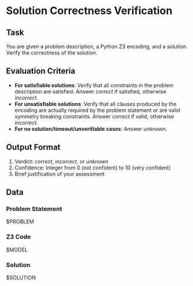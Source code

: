 # Solution Correctness Verification

## Task

You are given a problem description, a Python Z3 encoding, and a solution. Verify the correctness of the solution.

## Evaluation Criteria

- **For satisfiable solutions**: Verify that all constraints in the problem description are satisfied. Answer *correct* if satisfied, otherwise *incorrect*.
- **For unsatisfiable solutions**: Verify that all clauses produced by the encoding are actually required by the problem statement or are valid symmetry breaking constraints. Answer *correct* if valid, otherwise *incorrect*.
- **For no solution/timeout/unverifiable cases**: Answer *unknown*.

## Output Format

1. Verdict: *correct*, *incorrect*, or *unknown*
2. Confidence: Integer from 0 (not confident) to 10 (very confident)
3. Brief justification of your assessment

## Data

### Problem Statement

$PROBLEM

### Z3 Code

$MODEL

### Solution

$SOLUTION

